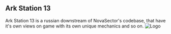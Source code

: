 ## Ark Station 13
Ark Station 13 is a russian downstream of NovaSector's codebase, that have it's own views on game with its own unique mechanics and so on.
![Logo](https://i.imgur.com/NQqt896.png)

